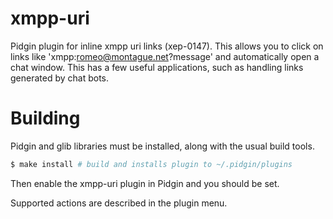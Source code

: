 xmpp-uri
========

Pidgin plugin for inline xmpp uri links (xep-0147). This allows you to click on  links like 'xmpp:romeo@montague.net?message' and automatically open a chat window. This has a few useful applications, such as handling links generated by chat bots.

Building
========

Pidgin and glib libraries must be installed, along with the usual build tools.

```bash
$ make install # build and installs plugin to ~/.pidgin/plugins
```

Then enable the xmpp-uri plugin in Pidgin and you should be set.

Supported actions are described in the plugin menu.
